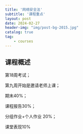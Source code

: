 ```yaml
---
title: '网络安全法'
subtitle: '课程重点'
layout: post
date: 2024-02-27
header-img: "img/post-bg-2015.jpg"
catalog: true
tag: 
    - courses
---
```


## 课程概述
第18周考试；

第九周开始是邀请老师上课；

期末40%；

课程报告30%；

分组作业+个人作业 20%；

课堂表现10%